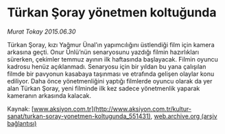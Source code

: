 # Türkan Şoray yönetmen koltuğunda

*Murat Tokay 2015.06.30*

<div class="pNewsDetailMainContent" itemprop="articleBody">
 <p>
  Türkan Şoray, kızı Yağmur Ünal’ın yapımcılığını üstlendiği film için kamera arkasına geçti. Onur Ünlü’nün senaryosunu yazdığı filmin hazırlıkları sürerken, çekimler temmuz ayının ilk haftasında başlayacak. Filmin oyuncu kadrosu henüz açıklanmadı. Senaryosu için bir yıldan bu yana çalışılan filmde bir pavyonun kasabaya taşınması ve etrafında gelişen olaylar konu ediliyor. Daha önce yönetmenliğini yaptığı filmlerde oyuncu olarak da yer alan Türkan Şoray, yeni filminde ilk kez sadece yönetmenlik yaparak kameranın arkasında kalacak.
 </p>
</div>


Kaynak: [www.aksiyon.com.tr](http://www.aksiyon.com.tr/kultur-sanat/turkan-soray-yonetmen-koltugunda_551431), [web.archive.org (arşiv bağlantısı)](http://web.archive.org/web/20150726111419/http://www.aksiyon.com.tr/kultur-sanat/turkan-soray-yonetmen-koltugunda_551431)
